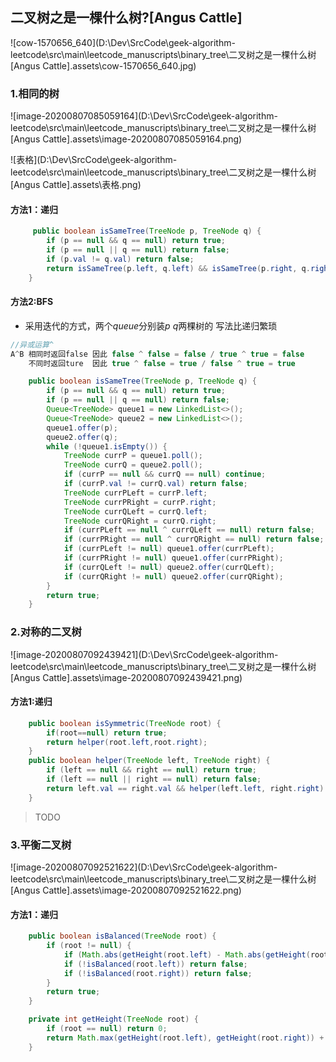 ## 二叉树之是一棵什么树?[Angus Cattle]

![cow-1570656_640](D:\Dev\SrcCode\geek-algorithm-leetcode\src\main\leetcode_manuscripts\binary_tree\二叉树之是一棵什么树[Angus Cattle].assets\cow-1570656_640.jpg)

### 1.相同的树

![image-20200807085059164](D:\Dev\SrcCode\geek-algorithm-leetcode\src\main\leetcode_manuscripts\binary_tree\二叉树之是一棵什么树[Angus Cattle].assets\image-20200807085059164.png)



![表格](D:\Dev\SrcCode\geek-algorithm-leetcode\src\main\leetcode_manuscripts\binary_tree\二叉树之是一棵什么树[Angus Cattle].assets\表格.png)

#### 方法1：递归

```java
     public boolean isSameTree(TreeNode p, TreeNode q) {
        if (p == null && q == null) return true;
        if (p == null || q == null) return false;
        if (p.val != q.val) return false;
        return isSameTree(p.left, q.left) && isSameTree(p.right, q.right);
    }
```

#### 方法2:BFS

- 采用迭代的方式，两个$queue$分别装$p$ $q$两棵树的 写法比递归繁琐

```java
//异或运算^
A^B 相同时返回false 因此 false ^ false = false / true ^ true = false
    不同时返回ture  因此 true ^ false = true / false ^ true = true
```

```java
    public boolean isSameTree(TreeNode p, TreeNode q) {
        if (p == null && q == null) return true;
        if (p == null || q == null) return false;
        Queue<TreeNode> queue1 = new LinkedList<>();
        Queue<TreeNode> queue2 = new LinkedList<>();
        queue1.offer(p);
        queue2.offer(q);
        while (!queue1.isEmpty()) {
            TreeNode currP = queue1.poll();
            TreeNode currQ = queue2.poll();
            if (currP == null && currQ == null) continue;
            if (currP.val != currQ.val) return false;
            TreeNode currPLeft = currP.left;
            TreeNode currPRight = currP.right;
            TreeNode currQLeft = currQ.left;
            TreeNode currQRight = currQ.right;
            if (currPLeft == null ^ currQLeft == null) return false;
            if (currPRight == null ^ currQRight == null) return false;
            if (currPLeft != null) queue1.offer(currPLeft);
            if (currPRight != null) queue1.offer(currPRight);
            if (currQLeft != null) queue2.offer(currQLeft);
            if (currQRight != null) queue2.offer(currQRight);
        }
        return true;
    }
```



### 2.对称的二叉树

![image-20200807092439421](D:\Dev\SrcCode\geek-algorithm-leetcode\src\main\leetcode_manuscripts\binary_tree\二叉树之是一棵什么树[Angus Cattle].assets\image-20200807092439421.png)

#### 方法1:递归



```java
    public boolean isSymmetric(TreeNode root) {
        if(root==null) return true;
        return helper(root.left,root.right);
    }
    public boolean helper(TreeNode left, TreeNode right) {
        if (left == null && right == null) return true;
        if (left == null || right == null) return false;
        return left.val == right.val && helper(left.left, right.right) && helper(left.right, right.left);
    }
```







> TODO

### 3.平衡二叉树



![image-20200807092521622](D:\Dev\SrcCode\geek-algorithm-leetcode\src\main\leetcode_manuscripts\binary_tree\二叉树之是一棵什么树[Angus Cattle].assets\image-20200807092521622.png)



#### 方法1：递归

```java
    public boolean isBalanced(TreeNode root) {
        if (root != null) {
            if (Math.abs(getHeight(root.left) - Math.abs(getHeight(root.right))) > 1) return false;
            if (!isBalanced(root.left)) return false;
            if (!isBalanced(root.right)) return false;
        }
        return true;
    }

    private int getHeight(TreeNode root) {
        if (root == null) return 0;
        return Math.max(getHeight(root.left), getHeight(root.right)) + 1;
    }
```

